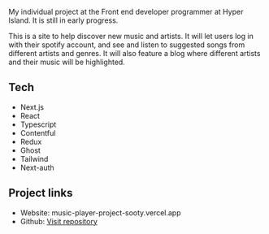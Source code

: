 My individual project at the Front end developer programmer at Hyper Island. It is still in early progress. <br>

This is a site to help discover new music and artists. It will let users log in with their spotify account, and see and listen to suggested songs from different artists and genres. It will also feature a blog where different artists and their music will be highlighted.

## Tech

- Next.js
- React
- Typescript
- Contentful
- Redux
- Ghost
- Tailwind
- Next-auth

## Project links

- Website: music-player-project-sooty.vercel.app
- Github: [Visit repository](https://github.com/marianordqvist/music-player-project)

